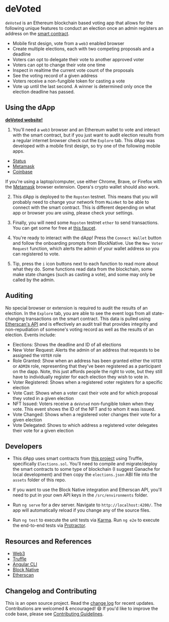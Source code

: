 # deVoted

`deVoted` is an Ethereum blockchain based voting app that allows for the following unique features to conduct an election once an admin registers an address on the [smart contract](https://github.com/FugueWeb/election/blob/master/contracts/Elections.sol).

* Mobile first design, vote from a `web3` enabled browser
* Create multiple elections, each with two competing proposals and a deadline
* Voters can opt to delegate their vote to another approved voter
* Voters can opt to change their vote one time
* Inspect in realtime the current vote count of the proposals
* See the voting record of a given address
* Voters receive a non-fungible token for casting a vote
* Vote up until the last second. A winner is determined only once the election deadline has passed.

## Using the dApp

**[deVoted website!](https://fugueweb.com/dev/devoted)**

1. You'll need a `web3` browser and an Ethereum wallet to vote and interact with the smart contract, but if you just want to audit election results from a regular internet browser check out the `Explore` tab. This dApp was developed with a mobile first design, so try one of the following mobile apps. 

* [Status](https://status.im/get/)
* [Metamask](https://metamask.io/download.html)
* [Coinbase](https://wallet.coinbase.com)

If you're using a laptop/computer, use either Chrome, Brave, or Firefox with the [Metamask](https://metamask.io/download.html) browser extension. Opera's crypto wallet should also work.

2. This dApp is deployed to the `Ropsten` testnet. This means that you will probably need to change your network from `MainNet` to be able to connect with the smart contract. This is different depending on what app or browser you are using, please check your settings.

3. Finally, you will need some `Ropsten` testnet `ether` to send transactions. You can get some for free at [this faucet](https://faucet.ropsten.be/).

4. You're ready to interact with the dApp! Press the `Connect Wallet` button and follow the onboarding prompts from BlockNative. Use the `New Voter Request` function, which alerts the admin of your wallet address so you can registered to vote.

5. Tip, press the `i` icon buttons next to each function to read more about what they do. Some functions read data from the blockchain, some make state changes (such as casting a vote), and some may only be called by the admin.

## Auditing

No special browser or extension is required to audit the results of an election. In the `Explore` tab, you are able to see the event logs from all state-changing transactions on the smart contract. This data is pulled using [Etherscan's API](https://etherscan.io/apis) and is effectively an audit trail that provides integrity and non-repudiation of someone's voting record as well as the results of an election. Events include:

* Elections: Shows the deadline and ID of all elections
* New Voter Request: Alerts the admin of an address that requests to be assigned the `VOTER` role
* Role Granted: Show when an address has been granted either the `VOTER` or `ADMIN` role, representing that they've been registered as a participant on the dapp. Note, this just affords people the right to vote, but they still have to individually register for each election they wish to vote in.
* Voter Registered: Shows when a registered voter registers for a specific election
* Vote Cast: Shows when a voter cast their vote and for which proposal they voted in a given election
* NFT Issued: Voters receive a `deVoted` non-fungible token when they vote. This event shows the ID of the NFT and to whom it was issued.
* Vote Changed: Shows when a registered voter changes their vote for a given election
* Vote Delegated: Shows to which address a registered voter delegates their vote for a given election

## Developers

* This dApp uses smart contracts from [this project](https://github.com/FugueWeb/election) using Truffle, specifically `Elections.sol`. You'll need to compile and migrate/deploy the smart contracts to some type of blockchain (I suggest Ganache for local development) and then copy the `elections.json` ABI file into the `assets` folder of this repo.

* If you want to use the Block Native integration and Etherscan API, you'll need to put in your own API keys in the `/src/environments` folder.

* Run `ng serve` for a dev server. Navigate to `http://localhost:4200/`. The app will automatically reload if you change any of the source files.

* Run `ng test` to execute the unit tests via [Karma](https://karma-runner.github.io). Run `ng e2e` to execute the end-to-end tests via [Protractor](http://www.protractortest.org/).

## Resources and References

* [Web3](https://github.com/ethereum/wiki/wiki/JavaScript-API)
* [Truffle](https://www.trufflesuite.com/)
* [Angular CLI](https://github.com/angular/angular-cli)
* [Block Native](https://docs.blocknative.com/)
* [Etherscan](https://etherscan.io/apis)

## Changelog and Contributing

This is an open source project. Read the [change log](https://github.com/fugueweb/deVoted/blob/master/.github/CHANGELOG.md) for recent updates. Contributions are welcomed & encouraged! :smile: If you'd like to improve the code base, please see [Contributing Guidelines](https://github.com/fugueweb/deVoted/blob/master/.github/CONTRIBUTING.md).